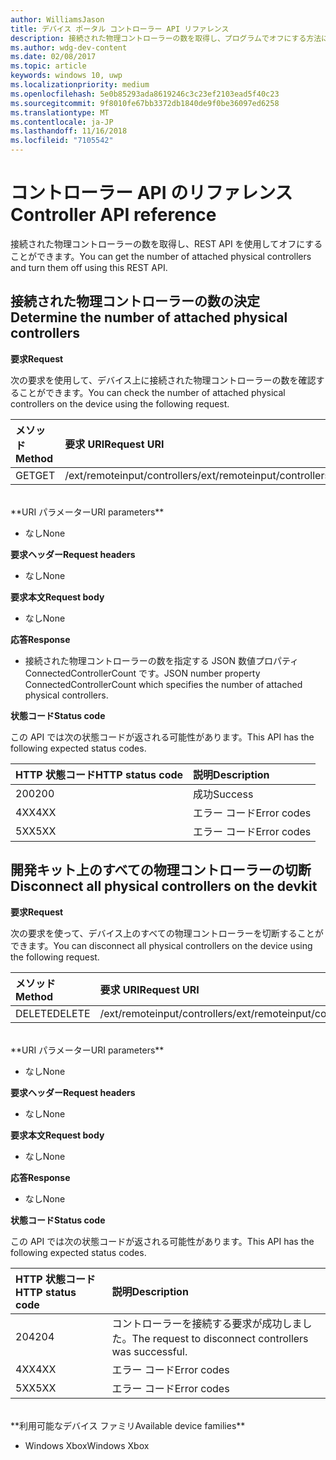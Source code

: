 ```yaml
---
author: WilliamsJason
title: デバイス ポータル コントローラー API リファレンス
description: 接続された物理コントローラーの数を取得し、プログラムでオフにする方法について説明します。
ms.author: wdg-dev-content
ms.date: 02/08/2017
ms.topic: article
keywords: windows 10, uwp
ms.localizationpriority: medium
ms.openlocfilehash: 5e0b85293ada8619246c3c23ef2103ead5f40c23
ms.sourcegitcommit: 9f8010fe67bb3372db1840de9f0be36097ed6258
ms.translationtype: MT
ms.contentlocale: ja-JP
ms.lasthandoff: 11/16/2018
ms.locfileid: "7105542"
---
```

# <a name="controller-api-reference"></a><span data-ttu-id="44310-104">コントローラー API のリファレンス</span><span class="sxs-lookup"><span data-stu-id="44310-104">Controller API reference</span></span>   
<span data-ttu-id="44310-105">接続された物理コントローラーの数を取得し、REST API を使用してオフにすることができます。</span><span class="sxs-lookup"><span data-stu-id="44310-105">You can get the number of attached physical controllers and turn them off using this REST API.</span></span>

## <a name="determine-the-number-of-attached-physical-controllers"></a><span data-ttu-id="44310-106">接続された物理コントローラーの数の決定</span><span class="sxs-lookup"><span data-stu-id="44310-106">Determine the number of attached physical controllers</span></span>

**<span data-ttu-id="44310-107">要求</span><span class="sxs-lookup"><span data-stu-id="44310-107">Request</span></span>**

<span data-ttu-id="44310-108">次の要求を使用して、デバイス上に接続された物理コントローラーの数を確認することができます。</span><span class="sxs-lookup"><span data-stu-id="44310-108">You can check the number of attached physical controllers on the device using the following request.</span></span>

<span data-ttu-id="44310-109">メソッド</span><span class="sxs-lookup"><span data-stu-id="44310-109">Method</span></span>      | <span data-ttu-id="44310-110">要求 URI</span><span class="sxs-lookup"><span data-stu-id="44310-110">Request URI</span></span>
:------     | :-----
<span data-ttu-id="44310-111">GET</span><span class="sxs-lookup"><span data-stu-id="44310-111">GET</span></span> | <span data-ttu-id="44310-112">/ext/remoteinput/controllers</span><span class="sxs-lookup"><span data-stu-id="44310-112">/ext/remoteinput/controllers</span></span>
<br />
**<span data-ttu-id="44310-113">URI パラメーター</span><span class="sxs-lookup"><span data-stu-id="44310-113">URI parameters</span></span>**

- <span data-ttu-id="44310-114">なし</span><span class="sxs-lookup"><span data-stu-id="44310-114">None</span></span>

**<span data-ttu-id="44310-115">要求ヘッダー</span><span class="sxs-lookup"><span data-stu-id="44310-115">Request headers</span></span>**

- <span data-ttu-id="44310-116">なし</span><span class="sxs-lookup"><span data-stu-id="44310-116">None</span></span>

**<span data-ttu-id="44310-117">要求本文</span><span class="sxs-lookup"><span data-stu-id="44310-117">Request body</span></span>**   

- <span data-ttu-id="44310-118">なし</span><span class="sxs-lookup"><span data-stu-id="44310-118">None</span></span>

**<span data-ttu-id="44310-119">応答</span><span class="sxs-lookup"><span data-stu-id="44310-119">Response</span></span>**   

- <span data-ttu-id="44310-120">接続された物理コントローラーの数を指定する JSON 数値プロパティ ConnectedControllerCount です。</span><span class="sxs-lookup"><span data-stu-id="44310-120">JSON number property ConnectedControllerCount which specifies the number of attached physical controllers.</span></span>

**<span data-ttu-id="44310-121">状態コード</span><span class="sxs-lookup"><span data-stu-id="44310-121">Status code</span></span>**

<span data-ttu-id="44310-122">この API では次の状態コードが返される可能性があります。</span><span class="sxs-lookup"><span data-stu-id="44310-122">This API has the following expected status codes.</span></span>

<span data-ttu-id="44310-123">HTTP 状態コード</span><span class="sxs-lookup"><span data-stu-id="44310-123">HTTP status code</span></span>      | <span data-ttu-id="44310-124">説明</span><span class="sxs-lookup"><span data-stu-id="44310-124">Description</span></span>
:------     | :-----
<span data-ttu-id="44310-125">200</span><span class="sxs-lookup"><span data-stu-id="44310-125">200</span></span> | <span data-ttu-id="44310-126">成功</span><span class="sxs-lookup"><span data-stu-id="44310-126">Success</span></span>
<span data-ttu-id="44310-127">4XX</span><span class="sxs-lookup"><span data-stu-id="44310-127">4XX</span></span> | <span data-ttu-id="44310-128">エラー コード</span><span class="sxs-lookup"><span data-stu-id="44310-128">Error codes</span></span>
<span data-ttu-id="44310-129">5XX</span><span class="sxs-lookup"><span data-stu-id="44310-129">5XX</span></span> | <span data-ttu-id="44310-130">エラー コード</span><span class="sxs-lookup"><span data-stu-id="44310-130">Error codes</span></span>

## <a name="disconnect-all-physical-controllers-on-the-devkit"></a><span data-ttu-id="44310-131">開発キット上のすべての物理コントローラーの切断</span><span class="sxs-lookup"><span data-stu-id="44310-131">Disconnect all physical controllers on the devkit</span></span>

**<span data-ttu-id="44310-132">要求</span><span class="sxs-lookup"><span data-stu-id="44310-132">Request</span></span>**

<span data-ttu-id="44310-133">次の要求を使って、デバイス上のすべての物理コントローラーを切断することができます。</span><span class="sxs-lookup"><span data-stu-id="44310-133">You can disconnect all physical controllers on the device using the following request.</span></span>

<span data-ttu-id="44310-134">メソッド</span><span class="sxs-lookup"><span data-stu-id="44310-134">Method</span></span>      | <span data-ttu-id="44310-135">要求 URI</span><span class="sxs-lookup"><span data-stu-id="44310-135">Request URI</span></span>
:------     | :-----
<span data-ttu-id="44310-136">DELETE</span><span class="sxs-lookup"><span data-stu-id="44310-136">DELETE</span></span> | <span data-ttu-id="44310-137">/ext/remoteinput/controllers</span><span class="sxs-lookup"><span data-stu-id="44310-137">/ext/remoteinput/controllers</span></span>
<br />
**<span data-ttu-id="44310-138">URI パラメーター</span><span class="sxs-lookup"><span data-stu-id="44310-138">URI parameters</span></span>**

- <span data-ttu-id="44310-139">なし</span><span class="sxs-lookup"><span data-stu-id="44310-139">None</span></span>

**<span data-ttu-id="44310-140">要求ヘッダー</span><span class="sxs-lookup"><span data-stu-id="44310-140">Request headers</span></span>**

- <span data-ttu-id="44310-141">なし</span><span class="sxs-lookup"><span data-stu-id="44310-141">None</span></span>

**<span data-ttu-id="44310-142">要求本文</span><span class="sxs-lookup"><span data-stu-id="44310-142">Request body</span></span>**   

- <span data-ttu-id="44310-143">なし</span><span class="sxs-lookup"><span data-stu-id="44310-143">None</span></span>

**<span data-ttu-id="44310-144">応答</span><span class="sxs-lookup"><span data-stu-id="44310-144">Response</span></span>**   

- <span data-ttu-id="44310-145">なし</span><span class="sxs-lookup"><span data-stu-id="44310-145">None</span></span> 

**<span data-ttu-id="44310-146">状態コード</span><span class="sxs-lookup"><span data-stu-id="44310-146">Status code</span></span>**

<span data-ttu-id="44310-147">この API では次の状態コードが返される可能性があります。</span><span class="sxs-lookup"><span data-stu-id="44310-147">This API has the following expected status codes.</span></span>

<span data-ttu-id="44310-148">HTTP 状態コード</span><span class="sxs-lookup"><span data-stu-id="44310-148">HTTP status code</span></span>      | <span data-ttu-id="44310-149">説明</span><span class="sxs-lookup"><span data-stu-id="44310-149">Description</span></span>
:------     | :-----
<span data-ttu-id="44310-150">204</span><span class="sxs-lookup"><span data-stu-id="44310-150">204</span></span> | <span data-ttu-id="44310-151">コントローラーを接続する要求が成功しました。</span><span class="sxs-lookup"><span data-stu-id="44310-151">The request to disconnect controllers was successful.</span></span>
<span data-ttu-id="44310-152">4XX</span><span class="sxs-lookup"><span data-stu-id="44310-152">4XX</span></span> | <span data-ttu-id="44310-153">エラー コード</span><span class="sxs-lookup"><span data-stu-id="44310-153">Error codes</span></span>
<span data-ttu-id="44310-154">5XX</span><span class="sxs-lookup"><span data-stu-id="44310-154">5XX</span></span> | <span data-ttu-id="44310-155">エラー コード</span><span class="sxs-lookup"><span data-stu-id="44310-155">Error codes</span></span>

<br />
**<span data-ttu-id="44310-156">利用可能なデバイス ファミリ</span><span class="sxs-lookup"><span data-stu-id="44310-156">Available device families</span></span>**

* <span data-ttu-id="44310-157">Windows Xbox</span><span class="sxs-lookup"><span data-stu-id="44310-157">Windows Xbox</span></span>
